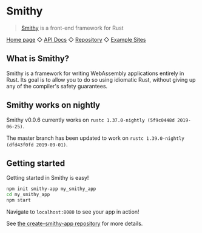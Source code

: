 # Smithy

> [Smithy](https://www.smithy.rs) is a front-end framework for Rust

[Home page](https://www.smithy.rs) ◇ [API Docs](https://docs.smithy.rs/smithy/) ◇ [Repository](https://github.com/rbalicki2/smithy) ◇ [Example Sites](https://www.smithy.rs/examples)

## What is Smithy?

Smithy is a framework for writing WebAssembly applications entirely in Rust. Its goal is to allow you to do so using idiomatic Rust, without giving up any of the compiler's safety guarantees.

## Smithy works on nightly

Smithy v0.0.6 currently works on `rustc 1.37.0-nightly (5f9c0448d 2019-06-25)`.

The master branch has been updated to work on `rustc 1.39.0-nightly (dfd43f0fd 2019-09-01)`.

## Getting started

Getting started in Smithy is easy!

```sh
npm init smithy-app my_smithy_app
cd my_smithy_app
npm start
```

Navigate to `localhost:8080` to see your app in action!

See [the create-smithy-app repository](https://github.com/rbalicki2/create-smithy-app/) for more details.
